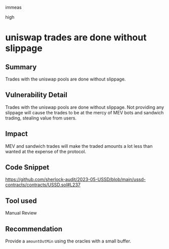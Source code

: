 immeas

high

# uniswap trades are done without slippage

## Summary
Trades with the uniswap pools are done without slippage.

## Vulnerability Detail
Trades with the uniswap pools are done without slippage. Not providing any slippage will cause the trades to be at the mercy of MEV bots and sandwich trading, stealing value from users.

## Impact
MEV and sandwich trades will make the traded amounts a lot less than wanted at the expense of the protocol.

## Code Snippet
https://github.com/sherlock-audit/2023-05-USSD/blob/main/ussd-contracts/contracts/USSD.sol#L237

## Tool used
Manual Review

## Recommendation
Provide a `amountOutMin` using the oracles with a small buffer.